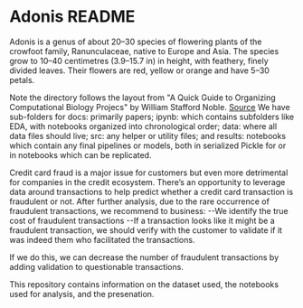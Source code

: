 # Adonis README

Adonis is a genus of about 20–30 species of flowering plants of the crowfoot family, Ranunculaceae, native to Europe and Asia. The species grow to 10–40 centimetres (3.9–15.7 in) in height, with feathery, finely divided leaves. Their flowers are red, yellow or orange and have 5–30 petals.

Note the directory follows the layout from "A Quick Guide to Organizing Computational Biology Projecs" by William Stafford Noble.
[Source](https://journals.plos.org/ploscompbiol/article/file?id=10.1371/journal.pcbi.1000424&type=printable)
We have sub-folders for docs: primarily papers; ipynb: which contains subfolders like EDA, with notebooks organized into chronological order; data: where all data files should live; src: any helper or utility files; and results: notebooks which contain any final pipelines or models, both in serialized Pickle for or in notebooks which can be replicated.

Credit card fraud is a major issue for customers but even more detrimental for companies in the credit ecosystem. There’s an opportunity to leverage data around transactions to help predict whether a credit card transaction is fraudulent or not. 
After further analysis, due to the rare occurrence of fraudulent transactions, we recommend to business:
--We identify the true cost of fraudulent transactions
--If a transaction looks like it might be a fraudulent transaction, we should verify with the customer to validate if it was  indeed them who facilitated the transactions. 

If we do this, we can decrease the number of fraudulent transactions by adding validation to questionable transactions. 


This repository contains information on the dataset used, the notebooks used for analysis, and the presenation. 

